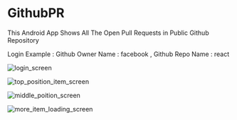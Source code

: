 # GithubPR
This Android App Shows All The Open Pull Requests in Public Github Repository

Login Example :
      Github Owner Name : facebook ,
      Github Repo Name  : react
      
![login_screen](https://user-images.githubusercontent.com/11036311/53289312-89fcc680-37ba-11e9-8360-16450352e9fd.jpg) 

![top_position_item_screen](https://user-images.githubusercontent.com/11036311/53289330-b57fb100-37ba-11e9-91f7-25393479c3a6.jpg)

![middle_poition_screen](https://user-images.githubusercontent.com/11036311/53289337-d2b47f80-37ba-11e9-8831-18462efa44e5.jpg)

![more_item_loading_screen](https://user-images.githubusercontent.com/11036311/53289342-ed86f400-37ba-11e9-9154-a35207fcb1a9.jpg)
